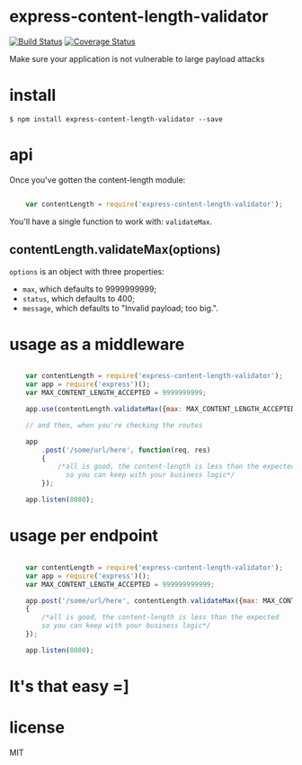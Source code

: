 # express-content-length-validator

[![Build Status](https://travis-ci.org/ericmdantas/express-content-length-validator.svg?branch=master)](https://travis-ci.org/ericmdantas/express-content-length-validator)
[![Coverage Status](https://coveralls.io/repos/ericmdantas/express-content-length-validator/badge.svg)](https://coveralls.io/r/ericmdantas/express-content-length-validator)

Make sure your application is not vulnerable to large payload attacks



# install

```$ npm install express-content-length-validator --save```



# api

Once you've gotten the content-length module:

```js

    var contentLength = require('express-content-length-validator');

```

You'll have a single function to work with: ```validateMax```.

## contentLength.validateMax(options)

```options``` is an object with three properties:

- ```max```, which defaults to 9999999999;
- ```status```, which defaults to 400;
- ```message```, which defaults to "Invalid payload; too big.".


# usage as a middleware

```js

    var contentLength = require('express-content-length-validator');
    var app = require('express')();
    var MAX_CONTENT_LENGTH_ACCEPTED = 9999999999;

    app.use(contentLength.validateMax({max: MAX_CONTENT_LENGTH_ACCEPTED, status: 400, message: "stop it!"})); // max size accepted for the content-length

    // and then, when you're checking the routes

    app
        .post('/some/url/here', function(req, res)
        {
            /*all is good, the content-length is less than the expected
              so you can keep with your business logic*/
        });

    app.listen(8080);

```



# usage per endpoint

```js

    var contentLength = require('express-content-length-validator');
    var app = require('express')();
    var MAX_CONTENT_LENGTH_ACCEPTED = 999999999999;

    app.post('/some/url/here', contentLength.validateMax({max: MAX_CONTENT_LENGTH_ACCEPTED, status: 400, message: "send a smaller json, will ya?"}), function(req, res)
    {
        /*all is good, the content-length is less than the expected
        so you can keep with your business logic*/
    });

    app.listen(8080);
```


# It's that easy =]


# license

MIT
